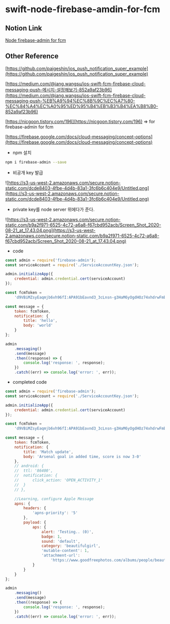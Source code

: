 # swift-node-firebase-amdin-for-fcm

## Notion Link

[Node firebase-admin for fcm](https://www.notion.so/node-firebase-admin-for-fcm-3ea5722c571e42a787ede9278d7b5935)

## Other Reference

[https://github.com/paigeshin/ios_push_notification_super_example](https://github.com/paigeshin/ios_push_notification_super_example)

[https://medium.com/@jang.wangsu/ios-swift-fcm-firebase-cloud-messaging-push-메시지-설정해보기-852a9af23b96](https://medium.com/@jang.wangsu/ios-swift-fcm-firebase-cloud-messaging-push-%EB%A9%94%EC%8B%9C%EC%A7%80-%EC%84%A4%EC%A0%95%ED%95%B4%EB%B3%B4%EA%B8%B0-852a9af23b96)

[https://nicgoon.tistory.com/196](https://nicgoon.tistory.com/196) ⇒ for firebase-admin for fcm 

[https://firebase.google.com/docs/cloud-messaging/concept-options](https://firebase.google.com/docs/cloud-messaging/concept-options)

- npm 설치

```bash
npm i firebase-admin --save
```

- 비공개 key 발급

![https://s3-us-west-2.amazonaws.com/secure.notion-static.com/dcde8403-4fbe-4d4b-83a1-3fc6b6c404e9/Untitled.png](https://s3-us-west-2.amazonaws.com/secure.notion-static.com/dcde8403-4fbe-4d4b-83a1-3fc6b6c404e9/Untitled.png)

- private key를 node server 위에다가 준다.

![https://s3-us-west-2.amazonaws.com/secure.notion-static.com/b9a2f971-6525-4c72-a6a8-f67cbd952acb/Screen_Shot_2020-08-21_at_17.43.04.png](https://s3-us-west-2.amazonaws.com/secure.notion-static.com/b9a2f971-6525-4c72-a6a8-f67cbd952acb/Screen_Shot_2020-08-21_at_17.43.04.png)

- code

```jsx
const admin = require('firebase-admin');
const serviceAccount = require('./ServiceAccountKey.json');

admin.initializeApp({
	credential: admin.credential.cert(serviceAccount)
});

const fcmToken =
	'd9VBiMZsyEaqmjb6vh96fI:APA91bEavnd3_3cLnsn-g3HaM6yOgdHOz74xhdrwFmbkq1R4osT4oOCbtCItI2B0nEAbCjU9zLeJqHwD3CJRMK3E-QL0YRTF74X9sfk3S8f9RHyFNC-tWGMAn3HbSoHovzqTAcKCk9xV';

const message = {
	token: fcmToken,
	notification: {
		title: 'hello',
		body: 'world'
	}
};

admin
	.messaging()
	.send(message)
	.then((response) => {
		console.log('response: ', response);
	})
	.catch((err) => console.log('error: ', err));
```

- completed code

```jsx
const admin = require('firebase-admin');
const serviceAccount = require('./ServiceAccountKey.json');

admin.initializeApp({
	credential: admin.credential.cert(serviceAccount)
});

const fcmToken =
	'd9VBiMZsyEaqmjb6vh96fI:APA91bEavnd3_3cLnsn-g3HaM6yOgdHOz74xhdrwFmbkq1R4osT4oOCbtCItI2B0nEAbCjU9zLeJqHwD3CJRMK3E-QL0YRTF74X9sfk3S8f9RHyFNC-tWGMAn3HbSoHovzqTAcKCk9xV';

const message = {
	token: fcmToken,
	notification: {
		title: 'Match update',
		body: 'Arsenal goal in added time, score is now 3-0'
	},
	// android: {
	// 	ttl: '86400',
	// 	notification: {
	// 		click_action: 'OPEN_ACTIVITY_1'
	// 	}
	// },

	//Learning, configure Apple Message
	apns: {
		headers: {
			'apns-priority': '5'
		},
		payload: {
			aps: {
				alert: 'Testing.. (0)',
				badge: 1,
				sound: 'default',
				category: 'beautifulgirl',
				'mutable-content': 1,
				'attachment-url':
					'https://www.goodfreephotos.com/albums/people/beautiful-girl-with-long-hair-and-pretty-eyes.jpg'
			}
		}
	}
};

admin
	.messaging()
	.send(message)
	.then((response) => {
		console.log('response: ', response);
	})
	.catch((err) => console.log('error: ', err));
```